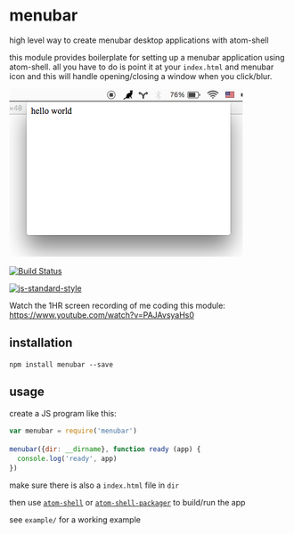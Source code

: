 # menubar

high level way to create menubar desktop applications with atom-shell

this module provides boilerplate for setting up a menubar application using atom-shell. all you have to do is point it at your `index.html` and menubar icon and this will handle opening/closing a window when you click/blur.

![screenshot](screenshot.png)

[![Build Status](https://travis-ci.org/maxogden/menubar.svg?branch=master)](https://travis-ci.org/maxogden/menubar)

[![js-standard-style](https://raw.githubusercontent.com/feross/standard/master/badge.png)](https://github.com/feross/standard)

Watch the 1HR screen recording of me coding this module: https://www.youtube.com/watch?v=PAJAvsyaHs0

## installation

```
npm install menubar --save
```

## usage

create a JS program like this:

```js
var menubar = require('menubar')

menubar({dir: __dirname}, function ready (app) {
  console.log('ready', app)
})
```

make sure there is also a `index.html` file in `dir`

then use [`atom-shell`](https://npmjs.org/atom-shell) or [`atom-shell-packager`](https://npmjs.org/atom-shell-packager) to build/run the app

see `example/` for a working example
